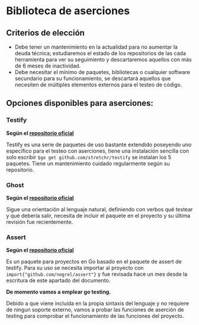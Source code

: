 # Biblioteca de aserciones

## Criterios de elección
- Debe tener un mantenimiento en la actualidad para no aumentar la deuda técnica; estudiaremos el estado de los repositorios de las cada herramienta para ver su seguimiento y descartaremos aquellos con más de 6 meses de inactividad.
- Debe necesitar el mínimo de paquetes, bibliotecas o cualquier software secundario para su funcionamiento, se descartará aquellos que necesiten de múltiples elementos externos para el testeo de código.
## Opciones disponibles para aserciones:

### Testify
**Según el [repositorio oficial](https://github.com/stretchr/testify)**

Testify es una serie de paquetes de uso bastante extendido poseyendo uno específico para el testeo con aserciones, tiene una instalación sencilla con solo escribir `$go get github.com/stretchr/testify` se instalan los 5 paquetes. Tiene un mantenimiento cuidado regularmente según su repositorio.

### Ghost
**Según el [repositorio oficial](https://github.com/rliebz/ghost)**

Sigue una orientación al lenguaje natural, definiendo con verbos qué testear y qué debería salir, necesita de incluir el paquete en el proyecto y su última revisión fue recientemente. 

### Assert
**Según el [repositorio oficial](https://github.com/negrel/assert)**

Es un paquete para proyectos en Go basado en el paquete de assert de testify. Para su uso se necesita importar al proyecto con `import{"github.com/negrel/assert"}` y fue revisada hace un mes desde la escritura de este apartado del documento.

**De momento vamos a emplear go testing.**

Debido a que viene incluída en la propia sintaxis del lenguaje y no requiere de ningun soporte externo, vamos a probar las funciones de aserción de testing para comprobar el funcionamiento de las funciones del proyecto.